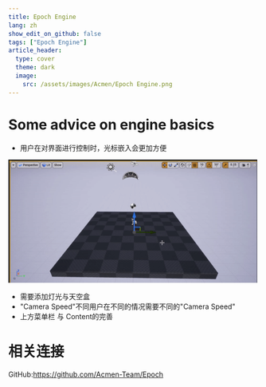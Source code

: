 ```yaml
---
title: Epoch Engine
lang: zh
show_edit_on_github: false
tags: ["Epoch Engine"]
article_header:
  type: cover
  theme: dark
  image:
    src: /assets/images/Acmen/Epoch Engine.png
---
```


# Some advice on engine basics
- 用户在对界面进行控制时，光标嵌入会更加方便  
<img src = "https://raw.githubusercontent.com/Acmen-Team/acmen-team.github.io/master/assets/images/Acmen/mouse.gif" width="500" alt="wechat">

- 需要添加灯光与天空盒  
- "Camera Speed"不同用户在不同的情况需要不同的"Camera Speed"  
- 上方菜单栏 与 Content的完善  

# 相关连接
GitHub:https://github.com/Acmen-Team/Epoch
